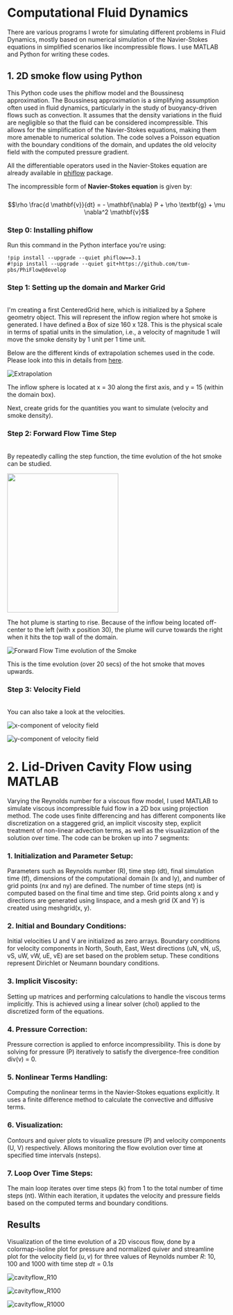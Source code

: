 # Computational Fluid Dynamics

There are various programs I wrote for simulating different problems in Fluid Dynamics, mostly based on numerical simulation of the Navier-Stokes equations in simplified scenarios like incompressible flows. I use MATLAB and Python for writing these codes. 

## 1. 2D smoke flow using Python

This Python code uses the phiflow model and the Boussinesq approximation. The Boussinesq approximation is a simplifying assumption often used in fluid dynamics, particularly in the study of buoyancy-driven flows such as convection. It assumes that the density variations in the fluid are negligible so that the fluid can be considered incompressible. This allows for the simplification of the Navier-Stokes equations, making them more amenable to numerical solution. The code solves a Poisson equation with the boundary conditions of the domain, and updates the old velocity field with the computed pressure gradient.

All the differentiable operators used in the Navier-Stokes equation are already available in [phiflow](https://tum-pbs.github.io/PhiFlow/) package.

The incompressible form of **Navier-Stokes equation** is given by:\
\
$$\rho \frac{d \mathbf{v}}{dt} = - \mathbf{\nabla} P + \rho \textbf{g} + \mu \nabla^2 \mathbf{v}$$

### Step 0: Installing phiflow

Run this command in the Python interface you're using:
```
!pip install --upgrade --quiet phiflow==3.1
#!pip install --upgrade --quiet git+https://github.com/tum-pbs/PhiFlow@develop
```

### Step 1: Setting up the domain and Marker Grid
\
I'm creating a first CenteredGrid here, which is initialized by a Sphere geometry object. This will represent the inflow region where hot smoke is generated. I have defined a Box of size 160 x 128. This is the physical scale in terms of spatial units in the simulation, i.e., a velocity of magnitude 1 will move the smoke density by 1 unit per 1 time unit.

Below are the different kinds of extrapolation schemes used in the code. Please look into this in details from [here](https://tum-pbs.github.io/PhiFlow/Staggered_Grids.html).

![Extrapolation](extrapolation.png)

The inflow sphere is located at x = 30 along the first axis, and y = 15 (within the domain box).

Next, create grids for the quantities you want to simulate (velocity and smoke density).

### Step 2: Forward Flow Time Step
\
By repeatedly calling the step function, the time evolution of the hot smoke can be studied.

<img src="markergrid.png" width="256" height="320">


The hot plume is starting to rise. Because of the inflow being located off-center to the left (with x position 30), the plume will curve towards the right when it hits the top wall of the domain.


![Forward Flow Time evolution of the Smoke](forward_flow_time_step.png)


This is the time evolution (over 20 secs) of the hot smoke that moves upwards.

### Step 3: Velocity Field
\
You can also take a look at the velocities.

![x-component of velocity field](v_x_profile.png)


![y-component of velocity field](v_y_profile.png)


# 2. Lid-Driven Cavity Flow using MATLAB

Varying the Reynolds number for a viscous flow model, I used MATLAB to simulate viscous incompressible fuid flow in a 2D box using projection method. The code uses finite differencing and has different components like  discretization on a staggered grid, an implicit viscosity step, explicit treatment of non-linear advection terms, as well as the visualization of the solution over time. The code can be broken up into 7 segments: 

### 1. Initialization and Parameter Setup:
Parameters such as Reynolds number (R), time step (dt), final simulation time (tf), dimensions of the computational domain (lx and ly), and number of grid points (nx and ny) are defined. The number of time steps (nt) is computed based on the final time and time step. Grid points along x and y directions are generated using linspace, and a mesh grid (X and Y) is created using meshgrid(x, y).

### 2. Initial and Boundary Conditions:
Initial velocities U and V are initialized as zero arrays. Boundary conditions for velocity components in North, South, East, West directions (uN, vN, uS, vS, uW, vW, uE, vE) are set based on the problem setup. These conditions represent Dirichlet or Neumann boundary conditions.

### 3. Implicit Viscosity:
Setting up matrices and performing calculations to handle the viscous terms implicitly. This is achieved using a linear solver (chol) applied to the discretized form of the equations.

### 4. Pressure Correction:
Pressure correction is applied to enforce incompressibility. This is done by solving for pressure (P) iteratively to satisfy the divergence-free condition div(v) = 0.

### 5. Nonlinear Terms Handling: 
Computing the nonlinear terms in the Navier-Stokes equations explicitly. It uses a finite difference method to calculate the convective and diffusive terms.
   
### 6. Visualization: 
Contours and quiver plots to visualize pressure (P) and velocity components (U, V) respectively. Allows monitoring the flow evolution over time at specified time intervals (nsteps).
   
### 7. Loop Over Time Steps: 
The main loop iterates over time steps (k) from 1 to the total number of time steps (nt). Within each iteration, it updates the velocity and pressure fields based on the computed terms and boundary conditions.

## Results
Visualization of the time evolution of a 2D viscous flow, done by a colormap-isoline plot for pressure and  normalized quiver and streamline plot for the velocity field $(u,v)$ for three values of Reynolds number $R$: $10,100$ and $1000$ with time step $dt=0.1s$

![cavityflow_R10](cavityflowR_10.png)

![cavityflow_R100](cavityflowR_100.png)

![cavityflow_R1000](cavityflowR_1000.png)
